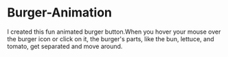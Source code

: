 # Burger-Animation
I created this fun animated burger button.When you hover your mouse over the burger icon or click on it, the burger's parts, like the bun, lettuce, and tomato, get separated and move around.
